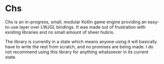Chs
===

Chs is an in-progress, small, modular Kotlin game engine providing an easy-to-use layer over
LWJGL bindings. It was made out of frustration with existing libraries and no small amount of
sheer hubris.

The library is currently in a state which means anyone using it will basically have to
write the rest from scratch, and no promises are being made. I do not recommend using
this library for anything whatsoever in its current state.